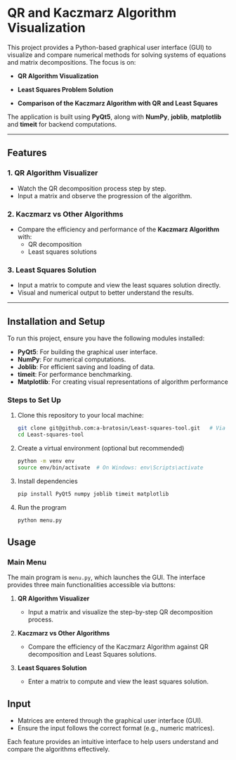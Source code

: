 # QR and Kaczmarz Algorithm Visualization

This project provides a Python-based graphical user interface (GUI) to visualize and compare numerical methods for solving systems of equations and matrix decompositions. The focus is on:

- **QR Algorithm Visualization**  

- **Least Squares Problem Solution**  
- **Comparison of the Kaczmarz Algorithm with QR and Least Squares**

The application is built using **PyQt5**, along with **NumPy**, **joblib**, **matplotlib** and **timeit** for backend computations.

---

## Features

### 1. **QR Algorithm Visualizer**

- Watch the QR decomposition process step by step.  
- Input a matrix and observe the progression of the algorithm.  

### 2. **Kaczmarz vs Other Algorithms**

- Compare the efficiency and performance of the **Kaczmarz Algorithm** with:  
  - QR decomposition  
  - Least squares solutions  

### 3. **Least Squares Solution**

- Input a matrix to compute and view the least squares solution directly.  
- Visual and numerical output to better understand the results.

---

## Installation and Setup

To run this project, ensure you have the following modules installed:

- **PyQt5**: For building the graphical user interface.  
- **NumPy**: For numerical computations.  
- **Joblib**: For efficient saving and loading of data.  
- **timeit**: For performance benchmarking.
- **Matplotlib**: For creating visual representations of algorithm performance

### Steps to Set Up

1. Clone this repository to your local machine:

    ```bash
    git clone git@github.com:a-bratosin/Least-squares-tool.git   # Via ssh
    cd Least-squares-tool
    ```

1. Create a virtual environment (optional but recommended)

    ```bash
    python -m venv env
    source env/bin/activate  # On Windows: env\Scripts\activate
    ```

1. Install dependencies

    ```bash
    pip install PyQt5 numpy joblib timeit matplotlib
    ```

1. Run the program

    ```bash
    python menu.py
    ```

## Usage

### Main Menu

The main program is `menu.py`, which launches the GUI. The interface provides three main functionalities accessible via buttons:

1. **QR Algorithm Visualizer**

   - Input a matrix and visualize the step-by-step QR decomposition process.  
2. **Kaczmarz vs Other Algorithms**  
   - Compare the efficiency of the Kaczmarz Algorithm against QR decomposition and Least Squares solutions.  
3. **Least Squares Solution**  
   - Enter a matrix to compute and view the least squares solution.

## Input

- Matrices are entered through the graphical user interface (GUI).  
- Ensure the input follows the correct format (e.g., numeric matrices).

Each feature provides an intuitive interface to help users understand and compare the algorithms effectively.
